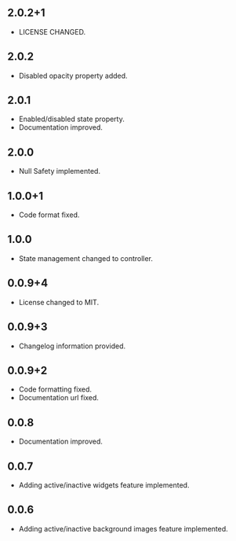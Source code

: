 ## 2.0.2+1

* LICENSE CHANGED.

## 2.0.2

* Disabled opacity property added.

## 2.0.1

* Enabled/disabled state property.
* Documentation improved.

## 2.0.0

* Null Safety implemented.

## 1.0.0+1

* Code format fixed.

## 1.0.0

* State management changed to controller.

## 0.0.9+4

* License changed to MIT.

## 0.0.9+3

* Changelog information provided.

## 0.0.9+2

* Code formatting fixed.
* Documentation url fixed.

## 0.0.8

* Documentation improved.

## 0.0.7

* Adding active/inactive widgets feature implemented.

## 0.0.6

* Adding active/inactive background images feature implemented.
